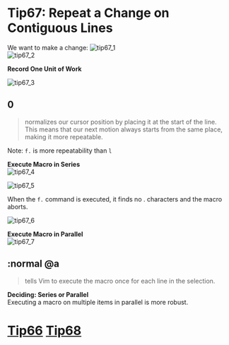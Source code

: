 # Tip67: Repeat a Change on Contiguous Lines  
We want to make a change: 
![tip67_1](images/tip67_1.png)  
![tip67_2](images/tip67_2.png)  
  
**Record One Unit of Work**  
  
![tip67_3](images/tip67_3.png)  
  
## 0  
>normalizes our cursor position by placing it at the start of the line. This means that our next motion always starts from the same place, making it more repeatable.  
  
Note: `f.` is more repeatability than `l`  
  
**Execute Macro in Series**  
![tip67_4](images/tip67_4.png)  
  
![tip67_5](images/tip67_5.png)  
  
When the `f.` command is executed, it finds no . characters and the macro aborts.  
  
![tip67_6](images/tip67_6.png)  
  
**Execute Macro in Parallel**  
![tip67_7](images/tip67_7.png)  
  
## :normal @a  
>tells Vim to execute the macro once for each line in the selection.  
  
**Deciding: Series or Parallel**  
Executing a macro on multiple items in parallel is more robust.  
  
# [Tip66](tip66.md) [Tip68](tip68.md)

